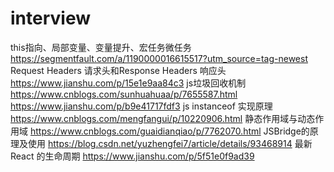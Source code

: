 # interview
this指向、局部变量、变量提升、宏任务微任务    https://segmentfault.com/a/1190000016615517?utm_source=tag-newest
Request Headers 请求头和Response Headers 响应头    https://www.jianshu.com/p/15e1e9aa84c3
js垃圾回收机制   https://www.cnblogs.com/sunhuahuaa/p/7655587.html   https://www.jianshu.com/p/b9e41717fdf3
js instanceof 实现原理     https://www.cnblogs.com/mengfangui/p/10220906.html
静态作用域与动态作用域  https://www.cnblogs.com/guaidianqiao/p/7762070.html
JSBridge的原理及使用  https://blog.csdn.net/yuzhengfei7/article/details/93468914
最新 React 的生命周期  https://www.jianshu.com/p/5f51e0f9ad39
  

